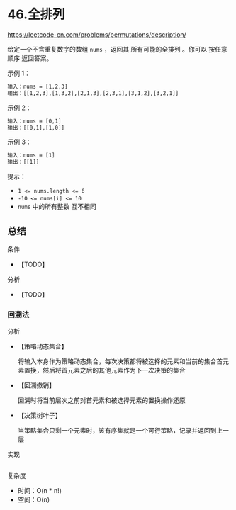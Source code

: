 # 46.全排列

<https://leetcode-cn.com/problems/permutations/description/>

给定一个不含重复数字的数组 `nums` ，返回其 所有可能的全排列 。你可以 按任意顺序 返回答案。

示例 1：

```txt
输入：nums = [1,2,3]
输出：[[1,2,3],[1,3,2],[2,1,3],[2,3,1],[3,1,2],[3,2,1]]
```

示例 2：

```txt
输入：nums = [0,1]
输出：[[0,1],[1,0]]
```

示例 3：

```txt
输入：nums = [1]
输出：[[1]]
```

提示：

- `1 <= nums.length <= 6`
- `-10 <= nums[i] <= 10`
- `nums` 中的所有整数 互不相同

## 总结

条件

- 【TODO】

分析

- 【TODO】

### 回溯法

分析

- 【策略动态集合】

  将输入本身作为策略动态集合，每次决策都将被选择的元素和当前的集合首元素置换，然后将首元素之后的其他元素作为下一次决策的集合

- 【回溯撤销】

  回溯时将当前层次之前对首元素和被选择元素的置换操作还原

- 【决策树叶子】

  当策略集合只剩一个元素时，该有序集就是一个可行策略，记录并返回到上一层

实现

```TODO
```

复杂度

- 时间：O(n * n!)
- 空间：O(n)
